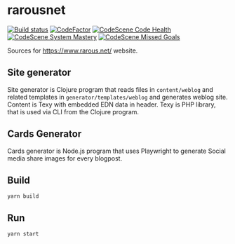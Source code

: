 # rarousnet

[![Build status](https://circleci.com/gh/rarous/rarousnet.svg?style=shield)](https://circleci.com/gh/rarous/rarousnet)
[![CodeFactor](https://www.codefactor.io/repository/github/rarous/rarousnet/badge)](https://www.codefactor.io/repository/github/rarous/rarousnet)
[![CodeScene Code Health](https://codescene.io/projects/783/status-badges/code-health)](https://codescene.io/projects/783)
[![CodeScene System Mastery](https://codescene.io/projects/783/status-badges/system-mastery)](https://codescene.io/projects/783)
[![CodeScene Missed Goals](https://codescene.io/projects/783/status-badges/missed-goals)](https://codescene.io/projects/783)

Sources for https://www.rarous.net/ website.

## Site generator

Site generator is Clojure program that reads files in `content/weblog` and related templates in `generator/templates/weblog` and generates
weblog site. Content is Texy with embedded EDN data in header. Texy is PHP library, that is used via CLI from the Clojure program.

## Cards Generator

Cards generator is Node.js program that uses Playwright to generate Social media share images for every blogpost.

## Build

```
yarn build
```

## Run

```
yarn start
```
